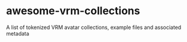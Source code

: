 # awesome-vrm-collections
A list of tokenized VRM avatar collections, example files and associated metadata
